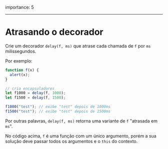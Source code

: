 importance: 5

---

# Atrasando o decorador

Crie um decorador `delay(f, ms)` que atrase cada chamada de `f` por `ms` milissegundos.

Por exemplo:

```js
function f(x) {
  alert(x);
}

// cria encapsuladores
let f1000 = delay(f, 1000);
let f1500 = delay(f, 1500);

f1000("test"); // exibe "test" depois de 1000ms
f1500("test"); // exibe "test" depois de 1500ms
```

Por outras palavras, `delay(f, ms)` retorna uma variante de `f` "atrasada em `ms`".

No código acima, `f` é uma função com um único argumento, porém a sua solução deve passar todos os argumentos e o `this` do contexto.
